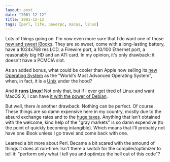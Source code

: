 ```yaml
---
layout: post
date: "2001-12-12"
title: 2001-12-12
tags: [perl, life, powerpc, macos, linux]
---
```

Lots of things going on. I'm now even more sure that I do want one
of those [new and sweet iBooks](http://www.apple.com/ibook/). They
are so sweet, come with a long-lasting battery, have a 1024x768 res
LCD, a Firewire port, a 10/100 Ethernet port, a reasonably big HD
and an ATI card. In my opinion, it's only drawback: it doesn't have
a PCMCIA slot.

As an added bonus, what could be cooler than Apple now selling its
[new Operating System](http://www.apple.com/macosx/) as the
"World's Most Advanced Operating System", when, in fact, it is a
[Unix](http://www.apple.com/darwin/) under the hood?

And it **[runs Linux](http://www.tuxppc.org/)**! Not only that, but
if I ever get tired of Linux and want MacOS X, I can have
[it with the power of Debian](http://fink.sf.net).

But well, there *is* another drawback. Nothing can be perfect. Of
course. These things are so damn expensive here in my country,
mostly due to the absurd exchange rates and to the
[huge taxes](http://www.receita.fazenda.gov.br). Anything that
isn't obtained with the welcome, kind help of the "gray markets" is
so damn expensive (to the point of quickly becoming intangible).
Which means that I'll probably not have one iBook unless I go
travel and come back with one.

Learned a bit more about Perl. Became a bit scared with the amound
of things it does at run-time. Isn't there a switch for the
compiler/optimizer to tell it: "perform only what I tell you and
optimize the hell out of this code"?


